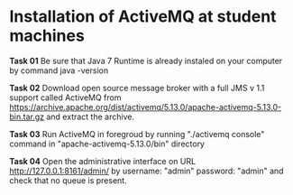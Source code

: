 # Installation of ActiveMQ at student machines

**Task 01** Be sure that Java 7 Runtime is already instaled on your computer
by command java -version

**Task 02** Download open source message broker with a full JMS v 1.1 support called 
ActiveMQ from https://archive.apache.org/dist/activemq/5.13.0/apache-activemq-5.13.0-bin.tar.gz
and extract the archive.

**Task 03** Run ActiveMQ in foregroud by running "./activemq console" command in "apache-activemq-5.13.0/bin" directory

**Task 04** Open the administrative interface on URL http://127.0.0.1:8161/admin/ by username: "admin" password: "admin"
and check that no queue is present.
